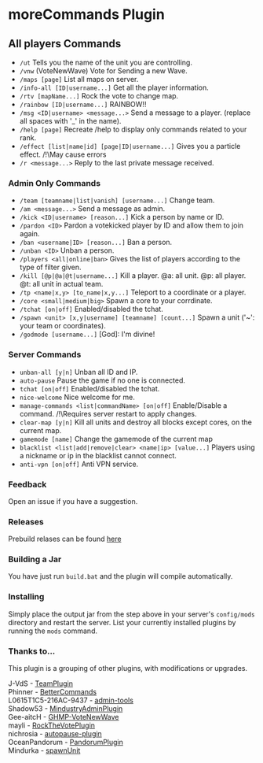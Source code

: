 # moreCommands Plugin

## All players Commands
* `/ut` Tells you the name of the unit you are controlling.
* `/vnw` (VoteNewWave) Vote for Sending a new Wave.
* `/maps [page]` List all maps on server.
* `/info-all [ID|username...]` Get all the player information.
* `/rtv [mapName...]` Rock the vote to change map.
* `/rainbow [ID|username...]` RAINBOW!!
* `/msg <ID|username> <message...>` Send a message to a player. (replace all spaces with '_' in the name).
* `/help [page]` Recreate /help to display only commands related to your rank.
* `/effect [list|name|id] [page|ID|username...]` Gives you a particle effect. /!\May cause errors
* `/r <message...>` Reply to the last private message received.

### Admin Only Commands
* `/team [teamname|list|vanish] [username...]` Change team.
* `/am <message...>` Send a message as admin.
* `/kick <ID|username> [reason...]` Kick a person by name or ID.
* `/pardon <ID>` Pardon a votekicked player by ID and allow them to join again.
* `/ban <username|ID> [reason...]`  Ban a person.
* `/unban <ID>` Unban a person.
* `/players <all|online|ban>` Gives the list of players according to the type of filter given.
* `/kill [@p|@a|@t|username...]` Kill a player. @a: all unit. @p: all player. @t: all unit in actual team.
* `/tp <name|x,y> [to_name|x,y...]` Teleport to a coordinate or a player.
* `/core <small|medium|big>` Spawn a core to your corrdinate.
* `/tchat [on|off]` Enabled/disabled the tchat.
* `/spawn <unit> [x,y|username] [teamname] [count...]` Spawn a unit ('~': your team or coordinates).
* `/godmode [username...]` [God]: I'm divine!

### Server Commands
* `unban-all [y|n]` Unban all ID and IP.
* `auto-pause` Pause the game if no one is connected.
* `tchat [on|off]` Enabled/disabled the tchat.
* `nice-welcome` Nice welcome for me.
* `manage-commands <list|commandName> [on|off]` Enable/Disable a command. /!\\Requires server restart to apply changes.
* `clear-map [y|n]` Kill all units and destroy all blocks except cores, on the current map.
* `gamemode [name]` Change the gamemode of the current map
* `blacklist <list|add|remove|clear> <name|ip> [value...]` Players using a nickname or ip in the blacklist cannot connect.
* `anti-vpn [on|off]` Anti VPN service.

### Feedback
Open an issue if you have a suggestion.

### Releases
Prebuild relases can be found [here](https://github.com/Susideur/moreCommands/releases)

### Building a Jar 
You have just run `build.bat` and the plugin will compile automatically.


### Installing

Simply place the output jar from the step above in your server's `config/mods` directory and restart the server.
List your currently installed plugins by running the `mods` command.

### Thanks to...
This plugin is a grouping of other plugins, with modifications or upgrades.

J-VdS - [TeamPlugin](https://github.com/J-VdS/TeamPlugin)<br>
Phinner - [BetterCommands](https://github.com/Phinner/BetterCommands)<br>
L0615T1C5-216AC-9437 - [admin-tools](https://github.com/L0615T1C5-216AC-9437/admin-tools)<br>
Shadow53 - [MindustryAdminPlugin](https://github.com/Shadow53/MindustryAdminPlugin)<br>
Gee-aitcH - [GHMP-VoteNewWave](https://github.com/Gee-aitcH/GHMP-VoteNewWave)<br>
mayli - [RockTheVotePlugin](https://github.com/mayli/RockTheVotePlugin)<br>
nichrosia - [autopause-plugin](https://github.com/nichrosia/autopause-plugin)<br>
OceanPandorum - [PandorumPlugin](https://github.com/OceanPandorum/PandorumPlugin)<br>
Mindurka - [spawnUnit](https://github.com/Mindurka/spawnUnit)
